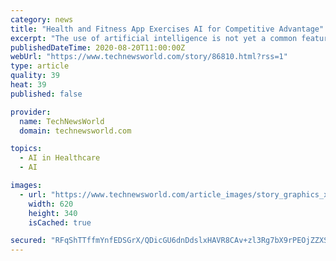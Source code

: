 ```yaml
---
category: news
title: "Health and Fitness App Exercises AI for Competitive Advantage"
excerpt: "The use of artificial intelligence is not yet a common feature in fitness apps, but it is a main component in a popular India-based app now focused on growing users in the U.S. and Canada. Bringing AI to personal workout routines at home could provide gym-starved exercise enthusiasts something new to sweat over."
publishedDateTime: 2020-08-20T11:00:00Z
webUrl: "https://www.technewsworld.com/story/86810.html?rss=1"
type: article
quality: 39
heat: 39
published: false

provider:
  name: TechNewsWorld
  domain: technewsworld.com

topics:
  - AI in Healthcare
  - AI

images:
  - url: "https://www.technewsworld.com/article_images/story_graphics_xlarge/xl-2020-cure-fit-1.jpg"
    width: 620
    height: 340
    isCached: true

secured: "RFqShTTffmYnfEDSGrX/QDicGU6dnDdslxHAVR8CAv+zl3Rg7bX9rPEOjZZXSEzI8yfphC0YBTsD6ESGpgZaD4u+2jnRrsFIiil9gFaL2KVFzO8u7AfpQd2+tQ1UBCWohOBLFmLWfw4Q3Xo0M9/voJNUfU+NUzI0Icmp3X0DX0gcCQ4Cx8MzA3NdHbDAM+/o1tlX9gzN8owlFA+/Id/jCcuUk1CaIo7PNfR/olGb2y6hlZ1hhybduYkLfkjUFRPqGAVKsprKY1WaaYxS30Nc3K9PnwWPqmVR/jzh/gPS1dq+x1CSkjKeEWtbBu289ufpxAwuTkC3O4sVS8CZTci1zg==;ipfWO8Iytt7OagrHDHkf0w=="
---
```


